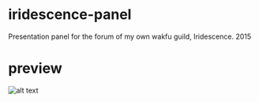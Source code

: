 # iridescence-panel
Presentation panel for the forum of my own wakfu guild, Iridescence. 2015


# preview
![alt text](https://nsa39.casimages.com/img/2018/07/06/18070607452367134.png)
